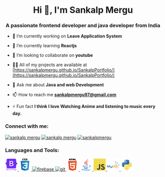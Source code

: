 <h1 align="center">Hi 👋, I'm Sankalp Mergu</h1>
<h3 align="center">A passionate frontend developer and java developer from India</h3>

- 🔭 I’m currently working on **Leave Application System**

- 🌱 I’m currently learning **Reactjs**

- 👯 I’m looking to collaborate on **youtube**

- 👨‍💻 All of my projects are available at [https://sankalpmergu.github.io/SankalpPortfolio/](https://sankalpmergu.github.io/SankalpPortfolio/)

- 💬 Ask me about **Java and web Development**

- 📫 How to reach me **sankalpmergu97@gmail.com**

- ⚡ Fun fact **I think I love Watching Anime and listening to music every day.**

<h3 align="left">Connect with me:</h3>
<p align="left">
<a href="https://linkedin.com/in/sankalp mergu" target="blank"><img align="center" src="https://cdn.jsdelivr.net/npm/simple-icons@3.0.1/icons/linkedin.svg" alt="sankalp mergu" height="30" width="40" /></a>
<a href="https://fb.com/sankalp mergu" target="blank"><img align="center" src="https://cdn.jsdelivr.net/npm/simple-icons@3.0.1/icons/facebook.svg" alt="sankalp mergu" height="30" width="40" /></a>
<a href="https://instagram.com/sankalpmergu" target="blank"><img align="center" src="https://cdn.jsdelivr.net/npm/simple-icons@3.0.1/icons/instagram.svg" alt="sankalpmergu" height="30" width="40" /></a>
</p>

<h3 align="left">Languages and Tools:</h3>
<p align="left"> <a href="https://getbootstrap.com" target="_blank"> <img src="https://raw.githubusercontent.com/devicons/devicon/master/icons/bootstrap/bootstrap-plain-wordmark.svg" alt="bootstrap" width="40" height="40"/> </a> <a href="https://www.w3schools.com/css/" target="_blank"> <img src="https://raw.githubusercontent.com/devicons/devicon/master/icons/css3/css3-original-wordmark.svg" alt="css3" width="40" height="40"/> </a> <a href="https://firebase.google.com/" target="_blank"> <img src="https://www.vectorlogo.zone/logos/firebase/firebase-icon.svg" alt="firebase" width="40" height="40"/> </a> <a href="https://git-scm.com/" target="_blank"> <img src="https://www.vectorlogo.zone/logos/git-scm/git-scm-icon.svg" alt="git" width="40" height="40"/> </a> <a href="https://www.w3.org/html/" target="_blank"> <img src="https://raw.githubusercontent.com/devicons/devicon/master/icons/html5/html5-original-wordmark.svg" alt="html5" width="40" height="40"/> </a> <a href="https://www.java.com" target="_blank"> <img src="https://raw.githubusercontent.com/devicons/devicon/master/icons/java/java-original.svg" alt="java" width="40" height="40"/> </a> <a href="https://developer.mozilla.org/en-US/docs/Web/JavaScript" target="_blank"> <img src="https://raw.githubusercontent.com/devicons/devicon/master/icons/javascript/javascript-original.svg" alt="javascript" width="40" height="40"/> </a> <a href="https://www.mysql.com/" target="_blank"> <img src="https://raw.githubusercontent.com/devicons/devicon/master/icons/mysql/mysql-original-wordmark.svg" alt="mysql" width="40" height="40"/> </a> <a href="https://www.python.org" target="_blank"> <img src="https://raw.githubusercontent.com/devicons/devicon/master/icons/python/python-original.svg" alt="python" width="40" height="40"/> </a> </p>
